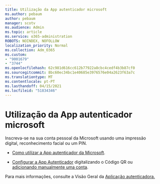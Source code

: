 ```yaml
---
title: Utilização da App autenticador microsoft
ms.author: pebaum
author: pebaum
manager: scotv
ms.audience: Admin
ms.topic: article
ms.service: o365-administration
ROBOTS: NOINDEX, NOFOLLOW
localization_priority: Normal
ms.collection: Adm_O365
ms.custom:
- "9001679"
- "3744"
ms.openlocfilehash: 62c981d616cc612b77922a8cbc4cedf4b3b87cf0
ms.sourcegitcommit: 8bc60ec34bc1e40685e3976576e04a2623f63a7c
ms.translationtype: MT
ms.contentlocale: pt-PT
ms.lasthandoff: 04/15/2021
ms.locfileid: "51834346"
---
```

# <a name="using-the-microsoft-authenticator-app"></a>Utilização da App autenticador microsoft

Inscreva-se na sua conta pessoal da Microsoft usando uma impressão digital, reconhecimento facial ou um PIN.

- [Como utilizar a App autenticador da Microsoft](https://support.microsoft.com/help/4026727/microsoft-account-how-to-use-the-microsoft-authenticator-app). 

- [Configurar a App Autenticador](https://docs.microsoft.com/azure/active-directory/user-help/security-info-setup-auth-app) digitalizando o Código QR ou [adicionando manualmente uma conta](https://docs.microsoft.com/azure/active-directory/user-help/user-help-auth-app-add-account-manual).  

Para mais informações, consulte a Visão Geral da [Aplicação autenticadora.](https://docs.microsoft.com/azure/active-directory/user-help/user-help-auth-app-overview)
